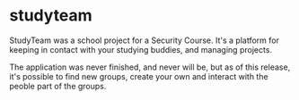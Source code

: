 # studyteam

StudyTeam was a school project for a Security Course.
It's a platform for keeping in contact with your studying buddies, and managing projects.

The application was never finished, and never will be, but as of this release, it's possible to find new groups, create your own and interact with the peoble part of the groups.
